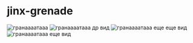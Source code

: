 # jinx-grenade
![гранаааатааа](https://github.com/levilevant0/jinx-grenade/assets/133273757/1366007e-9c46-4e34-ace8-98204edd9af8)
![гранаааатааа др вид](https://github.com/levilevant0/jinx-grenade/assets/133273757/000268c3-667d-4b1a-be86-128416ff1e08)
![гранаааатааа еще еще вид](https://github.com/levilevant0/jinx-grenade/assets/133273757/c91ce82c-e853-41f3-84c8-be12ad5dacac)
![гранаааатааа еще вид](https://github.com/levilevant0/jinx-grenade/assets/133273757/1347e464-bad7-4bcc-a4a6-8964b3e17803)
